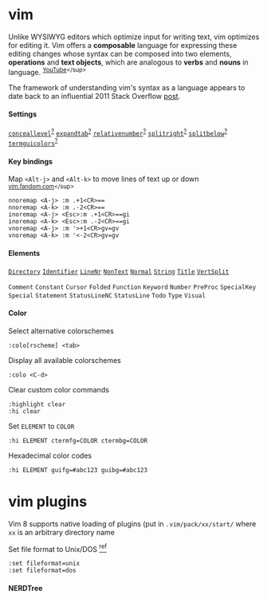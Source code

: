 [https://kb.iu.edu/d/acux]: https://kb.iu.edu/d/acux "kb.iu.edu: \"Convert between Unix and Windows text files\""
[https://vim.fandom.com/wiki/Moving_lines_up_or_down]: https://vim.fandom.com/wiki/Moving_lines_up_or_down "Vim Tips Wiki: \"Moving lines up or down\""
[Oualline]: http://sci.notbc.org/~weiss/resources/vim/Vim-course/others/vim-1.0.pdf "Oualline, Steve. _The Vim Book_. 2007."
[https://youtu.be/wlR5gYd6um0]: https://youtu.be/wlR5gYd6um0 "Mastering the Vim Language"

# vim
Unlike WYSIWYG editors which optimize input for writing text, vim optimizes for editing it.
Vim offers a **composable** language for expressing these editing changes whose syntax can be composed into two elements, **operations** and **text objects**, which are analogous to **verbs** and **nouns** in language.
<sup>[YouTube][https://youtu.be/wlR5gYd6um0]</sup>

The framework of understanding vim's syntax as a language appears to date back to an influential 2011 Stack Overflow [post](https://stackoverflow.com/questions/1218390/what-is-your-most-productive-shortcut-with-vim/1220118#1220118 "What is your most productive shortcut with Vim?").
#### Settings
[relativenumber]: #settings '```&#10;:set relativenumber&#10;:set rnu&#10;```&#10;Turn on relative line numbers'
[expandtab]: #settings '```&#10;:set expandtab&#10;:set et&#10;```&#10;Turn on soft tabs'
[conceallevel]: #settings '```&#10;:set conceallevel=2&#10;:set cole=2&#10;```&#10;Determine how text with the `conceal` syntax attribute is shown'
[termguicolors]: #settings '```&#10;:set termguicolors&#10;:set tgc&#10;```&#10;Enable 24-bit color support'
[splitright]: #settings '```&#10;:set splitright&#10;:set sr&#10;```&#10;When on, splitting a window will put the new window right of the current one.'
[splitbelow]: #settings '```&#10;:set splitbelow&#10;:set sb&#10;```&#10;When on, splitting a window will put the new window below the current one.'

[vim:relativenumber]: https://vimhelp.org/options.txt.html#'relativenumber' "relativenumber documentation"
[vim:expandtab]: https://vimhelp.org/options.txt.html#'expandtab' "expandtab documentation"
[vim:conceallevel]: https://vimhelp.org/options.txt.html#'conceallevel' "conceallevel documentation"
[vim:termguicolors]: https://vimhelp.org/options.txt.html#'termguicolors' "termguicolors documentation"
[vim:splitright]: https://vimhelp.org/options.txt.html#'splitright' "splitright documentation"
[vim:splitbelow]: https://vimhelp.org/options.txt.html#'splitbelow' "splitbelow documentation"

[`conceallevel`][conceallevel]<sup>[?][vim:conceallevel]</sup>
[`expandtab`][expandtab]<sup>[?][vim:expandtab]</sup>
[`relativenumber`][relativenumber]<sup>[?][vim:relativenumber]</sup>
[`splitright`][splitright]<sup>[?][vim:splitright]</sup>
[`splitbelow`][splitbelow]<sup>[?][vim:splitbelow]</sup>
[`termguicolors`][termguicolors]<sup>[?][vim:termguicolors]</sup>

#### Key bindings
Map `<Alt-j>` and `<Alt-k>` to move lines of text up or down 
<sup>[vim.fandom.com][https://vim.fandom.com/wiki/Moving_lines_up_or_down]</sup>

```vimrc
nnoremap <A-j> :m .+1<CR>==
nnoremap <A-k> :m .-2<CR>==
inoremap <A-j> <Esc>:m .+1<CR>==gi
inoremap <A-k> <Esc>:m .-2<CR>==gi
vnoremap <A-j> :m '>+1<CR>gv=gv
vnoremap <A-k> :m '<-2<CR>gv=gv
```
#### Elements
[`Directory`](#elements "Directories in NERDTree sidebar")
[`Identifier`](# "Markdown: Bullets in ordered and unordered lists")
[`LineNr`](# "Line numbers")
[`NonText`](#elements "Characters that do not really exist in the text")
[`Normal`](#"Normal,unhighlightedtext")
[`String`](# "Code (text enclosed in backticks) in markdown")
[`Title`](# "Markdown: Headings (lines that begin with hashes)")
[`VertSplit`](#elements "Bar separating two windows")

`Comment` 
`Constant` 
`Cursor`
`Folded`
`Function`
`Keyword`
`Number`
`PreProc`
`SpecialKey`
`Special`
`Statement`
`StatusLineNC`
`StatusLine`
`Todo`
`Type`
`Visual`

#### Color
Select alternative colorschemes
```vim
:colo[rscheme] <tab>
```
Display all available colorschemes
```vim
:colo <C-d>
```
Clear custom color commands
```vim
:highlight clear
:hi clear
```
Set `ELEMENT` to `COLOR`
```vim
:hi ELEMENT ctermfg=COLOR ctermbg=COLOR
```
Hexadecimal color codes
```vim
:hi ELEMENT guifg=#abc123 guibg=#abc123
```
# vim plugins
Vim 8 supports native loading of plugins (put in `.vim/pack/xx/start/` where `xx` is an arbitrary directory name

Set file format to Unix/DOS [<sup>ref</sup>][https://kb.iu.edu/d/acux]
```vim
:set fileformat=unix
:set fileformat=dos
```
#### NERDTree

